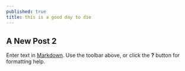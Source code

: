 ```yaml
---
published: true
title: this is a good day to die
---
```

## A New Post 2

Enter text in [Markdown](http://daringfireball.net/projects/markdown/). Use the toolbar above, or click the **?** button for formatting help.
